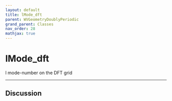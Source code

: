 ```yaml
---
layout: default
title: lMode_dft
parent: WVGeometryDoublyPeriodic
grand_parent: Classes
nav_order: 28
mathjax: true
---
```


#  lMode_dft

l mode-number on the DFT grid


---

## Discussion

  
